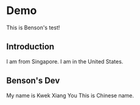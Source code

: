 # Demo

This is Benson's test!
## Introduction
I am from Singapore.
I am in the United States.

## Benson's Dev
My name is Kwek Xiang You
This is Chinese name.
